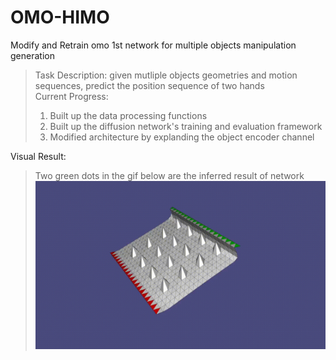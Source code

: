 # OMO-HIMO
Modify and Retrain omo 1st network for multiple objects manipulation generation 
> Task Description: given mutliple objects geometries and motion sequences, predict the position sequence of two hands  
> Current Progress:  
>   1. Built up the data processing functions
>   2. Built up the diffusion network's training and evaluation framework  
>   3. Modified architecture by explanding the object encoder channel  

Visual Result:
> Two green dots in the gif below are the inferred result of network
![image](https://github.com/Hongboooooo/ARAP/blob/main/ARAP.gif)
